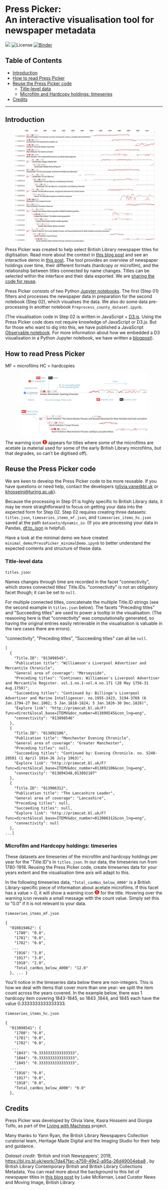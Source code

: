 # Press Picker:<br />An interactive visualisation tool for newspaper metadata

[![](https://zenodo.org/badge/DOI/10.5281/zenodo.13941106.svg)](https://doi.org/10.5281/zenodo.13941106)
![License](https://img.shields.io/badge/License-MIT-yellow)
[![Binder](https://mybinder.org/badge_logo.svg)](https://mybinder.org/v2/gh/Living-with-machines/PressPicker_public/HEAD)

## Table of Contents

- [Introduction](#introduction)
- [How to read Press Picker](#how-to-read-press-picker)
- [Reuse the Press Picker code](#reuse-the-press-picker-code)
    - [Title-level data](#title-level-data)
    - [Microfilm and Hardcopy holdings: timeseries](#microfilm-and-hardcopy-holdings-timeseries)
- [Credits](#credits)

---

## Introduction

<p align="center">
    <img src="images/PressPicker.png" alt="PressPicker image" width="90%" align="center">
</p>
         
Press Picker was created to help select British Library newspaper titles for digitisation. Read more about the context in [this blog post](https://livingwithmachines.ac.uk/press-picker-visualising-formats-and-title-name-changes-in-the-british-librarys-newspaper-holdings/) and see an interactive demo in [this post](https://livingwithmachines.ac.uk/press-picker-code-published/). The tool provides an overview of newspaper holdings over time, their different formats (hardcopy or microfilm), and the relationship between titles connected by name changes. Titles can be selected within the interface and their data exported. We are [sharing the code for reuse](https://livingwithmachines.ac.uk/press-picker-code-published/). 
 
 Press Picker consists of two Python [Jupyter notebooks](https://jupyter.org/). The first (Step 01) filters and processes the newspaper data in preparation for the second notebook (Step 02), which visualises the data. We also do some data pre-processing in another notebook `Preprocess_county_dataset.ipynb`. 
 
 (The visualisation code in Step 02 is written in JavaScript + [D3.js](https://d3js.org/). Using the Press Picker code does not require knowledge of JavaScript or D3.js. But for those who want to dig into this, we have published a JavaScript [Observable notebook](https://observablehq.com/@oliviafvane/branching-sparklines-line-graphs). For more information about how we embedded a D3 visualisation in a Python Jupyter notebook, we have written a [blogpost](https://livingwithmachines.ac.uk/d3-javascript-visualisation-in-a-python-jupyter-notebook/)). 
 
## How to read Press Picker

MF = microfilms
HC = hardcopies 

<p align="center">
    <img src="images/PressPicker_key.png" alt="PressPicker key 1" width="80%" align="center">
    <img src="images/PressPicker_key2.png" alt="PressPicker key 2" width="80%" align="center">
</p>

The warning icon ![warning icon image](images/warning-16_small.png) appears for titles where some of the microfilms are acetate (a material used for some of the early British Library microfilms, but that degrades, so can’t be digitised off). 

## Reuse the Press Picker code

We are keen to develop the Press Picker code to be more reusable. If you have questions or need help, contact the developers (olivia.vane@bl.uk or khosseini@turing.ac.uk).

Because the processing in Step 01 is highly specific to British Library data, it may be more straightforward to focus on getting your data into the expected form for Step 02. Step 02 requires creating three datasets: `titles.json`, `timeseries_items_mf.json`, and `timeseries_items_hc.json` saved at the path `datasets/dynamic_io`. (If you are processing your data in Pandas, [df.to_json](https://pandas.pydata.org/pandas-docs/stable/reference/api/pandas.DataFrame.to_json.html) is helpful).

Have a look at the minimal demo we have created `minimal_demo/PressPicker_minimalDemo.ipynb` to better understand the expected contents and structure of these data.

### Title-level data

`titles.json`:
 
 Names changes through time are recorded in the facet "connectivity", which stores connected titles' Title.IDs. "connectivity" is not an obligatory facet though; it can be set to `null`. 
 
 For multiple connected titles, concatenate the multiple Title.ID strings (see the second example in `titles.json` below). The facets "Preceding titles" and "Succeeding titles" are used to power a tooltip in the visualisation. (The reasoning here is that "connectivity" was computationally generated, so having the original entries easily retrievable in the visualisation is valuable in the rare cases there are errors). 
 
 "connectivity", "Preceding titles", "Succeeding titles" can all be `null`.  
```
[
  {
    "Title.ID": "013898545",
    "Publication title": "Williamson's Liverpool Advertiser and Mercantile Chronicle",
    "General area of coverage": "Merseyside", 
    "Preceding titles": "Continues: Williamson's Liverpool Advertiser and Mercantile Register. vol.1.no.1-vol.4.no.171 (28 May 1756-31 Aug.1759)",
    "Succeeding titles": "Continued by: Billinge's Liverpool Advertiser and Marine Intelligencer. no.1955-2423, 3194-3769 (6 Jan.1794-27 Dec.1802; 5 Jan.1818-1824; 5 Jan.1826-30 Dec.1828)",
    "Explore link": "http://primocat.bl.uk/F?func=direct&local_base=ITEMV&doc_number=013898545&con_lng=eng",
    "connectivity": "013898546" 
  },
  {
    "Title.ID": "013892106",
    "Publication title": "Manchester Evening Chronicle",
    "General area of coverage": "Greater Manchester",
    "Preceding titles": null,
    "Succeeding titles": "Continued by: Evening Chronicle. no. 5240-20501 (1 April 1914-26 July 1963)",
    "Explore link": "http://primocat.bl.uk/F?func=direct&local_base=ITEMV&doc_number=013892106&con_lng=eng",
    "connectivity": "013894348,013892107"
  },
  { 
    "Title.ID": "013906312",
    "Publication title": "The Lancashire Leader",
    "General area of coverage": "Lancashire",
    "Preceding titles": null,
    "Succeeding titles": null,
    "Explore link": "http://primocat.bl.uk/F?func=direct&local_base=ITEMV&doc_number=013906312&con_lng=eng",
    "connectivity": null
  },
...]
  ```
  
### Microfilm and Hardcopy holdings: timeseries
These datasets are timeseries of the microfilm and hardcopy holdings per year for the "Title.ID"s in `titles.json`. In our data, the timeseries run from 1780-1918. Reusing the Press Picker code, create timeseries data for your years extent and the visualisation time axis will adapt to this.

In the following timeseries data, `"Total_canNos_below_4000"` is a British Library-specific piece of information about acetate microfilms. If this facet has a value > 0, it will show a warning icon ![warning icon image](images/warning-16_small.png) for the title. Hovering over the warning icon reveals a small message with the count value. Simply set this to "0.0" if it is not relevant to your data.   

`timeseries_items_mf.json`

```
{
  "010819462": {
    "1780": "0.0",
    "1781": "0.0",
    "1782": "0.0",
   ...
    "1916": "3.0",
    "1917": "3.0",
    "1918": "2.0",
    "Total_canNos_below_4000": "12.0"
  }, ... }
```
You'll notice in the timeseries data below there are non-integers. This is how we deal with items that cover more than one year: we split the item count across the years covered. In the example below, there was 1 hardcopy item covering  1843-1845, so 1843 ,1844, and 1845 each have the value 0.3333333333333333.  

`timeseries_items_hc.json`
```
{
  "013898541": {
    "1780": "0.0",
    "1781": "0.0",
    "1782": "0.0",
   ...
    "1843": "0.3333333333333333",
    "1844": "0.3333333333333333",
    "1845": "0.3333333333333333",
  ...
    "1916": "0.0",
    "1917": "0.0",
    "1918": "0.0",
    "Total_canNos_below_4000": "0.0"
  },
```

## Credits

Press Picker was developed by Olivia Vane, Kasra Hosseini and Giorgia Tolfo, as part of the [Living with Machines](https://livingwithmachines.ac.uk/) project.

Many thanks to Yann Ryan, the British Library Newspapers Collection curatorial team, Heritage Made Digital and the Imaging Studio for their help and guidance.

*Dataset credit*: ‘British and Irish Newspapers’, 2019, https://bl.iro.bl.uk/work/7da47fac-a759-49e2-a95a-26d49004eba8 , by British Library Contemporary British and British Library Collections Metadata. You can read more about the background to this list of newspaper titles in [this blog post](https://lukemckernan.com/2021/01/27/the-sorting-of-lists/) by Luke McKernan, Lead Curator News and Moving Image, British Library.
